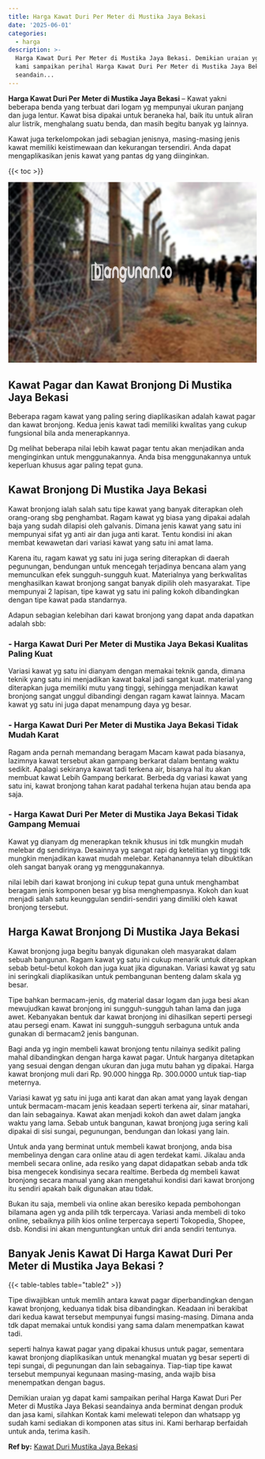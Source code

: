 ```yaml
---
title: Harga Kawat Duri Per Meter di Mustika Jaya Bekasi
date: '2025-06-01'
categories:
  - harga
description: >-
  Harga Kawat Duri Per Meter di Mustika Jaya Bekasi. Demikian uraian yg dapat
  kami sampaikan perihal Harga Kawat Duri Per Meter di Mustika Jaya Bekasi
  seandain...
---
```


**Harga Kawat Duri Per Meter di Mustika Jaya Bekasi** – Kawat yakni beberapa benda yang terbuat dari logam yg mempunyai ukuran panjang dan juga lentur. Kawat bisa dipakai untuk beraneka hal, baik itu untuk aliran alur listrik, menghalang suatu benda, dan masih begitu banyak yg lainnya.

Kawat juga terkelompokan jadi sebagian jenisnya, masing-masing jenis kawat memiliki keistimewaan dan kekurangan tersendiri. Anda dapat mengaplikasikan jenis kawat yang pantas dg yang diinginkan.

{{< toc >}}

![Harga Kawat Duri Per Meter di Mustika Jaya Bekasi](/images/jual-kawat-murah25.png)

## Kawat Pagar dan Kawat Bronjong Di Mustika Jaya Bekasi

Beberapa ragam kawat yang paling sering diaplikasikan adalah kawat pagar dan kawat bronjong. Kedua jenis kawat tadi memiliki kwalitas yang cukup fungsional bila anda menerapkannya.

Dg melihat beberapa nilai lebih kawat pagar tentu akan menjadikan anda menginginkan untuk menggunakannya. Anda bisa menggunakannya untuk keperluan khusus agar paling tepat guna.

## Kawat Bronjong Di Mustika Jaya Bekasi

Kawat bronjong ialah salah satu tipe kawat yang banyak diterapkan oleh orang-orang sbg penghambat. Ragam kawat yg biasa yang dipakai adalah baja yang sudah dilapisi oleh galvanis. Dimana jenis kawat yang satu ini mempunyai sifat yg anti air dan juga anti karat. Tentu kondisi ini akan membat kewawetan dari variasi kawat yang satu ini amat lama.

Karena itu, ragam kawat yg satu ini juga sering diterapkan di daerah pegunungan, bendungan untuk mencegah terjadinya bencana alam yang memunculkan efek sungguh-sungguh kuat. Materialnya yang berkwalitas menghasilkan kawat bronjong sangat banyak dipilih oleh masyarakat. Tipe mempunyai 2 lapisan, tipe kawat yg satu ini paling kokoh dibandingkan dengan tipe kawat pada standarnya.

Adapun sebagian kelebihan dari kawat bronjong yang dapat anda dapatkan adalah sbb:

### \- Harga Kawat Duri Per Meter di Mustika Jaya Bekasi Kualitas Paling Kuat

Variasi kawat yg satu ini dianyam dengan memakai teknik ganda, dimana teknik yang satu ini menjadikan kawat bakal jadi sangat kuat. material yang diterapkan juga memiliki mutu yang tinggi, sehingga menjadikan kawat bronjong sangat unggul dibandingi dengan ragam kawat lainnya. Macam kawat yg satu ini juga dapat menampung daya yg besar.

### \- Harga Kawat Duri Per Meter di Mustika Jaya Bekasi Tidak Mudah Karat

Ragam anda pernah memandang beragam Macam kawat pada biasanya, lazimnya kawat tersebut akan gampang berkarat dalam bentang waktu sedikit. Apalagi sekiranya kawat tadi terkena air, bisanya hal itu akan membuat kawat Lebih Gampang berkarat. Berbeda dg variasi kawat yang satu ini, kawat bronjong tahan karat padahal terkena hujan atau benda apa saja.

### \- Harga Kawat Duri Per Meter di Mustika Jaya Bekasi Tidak Gampang Memuai

Kawat yg dianyam dg menerapkan teknik khusus ini tdk mungkin mudah melebar dg sendirinya. Desainnya yg sangat rapi dg ketelitian yg tinggi tdk mungkin menjadikan kawat mudah melebar. Ketahanannya telah dibuktikan oleh sangat banyak orang yg menggunakannya.

nilai lebih dari kawat bronjong ini cukup tepat guna untuk menghambat beragam jenis komponen besar yg bisa menghempasnya. Kokoh dan kuat menjadi salah satu keunggulan sendiri-sendiri yang dimiliki oleh kawat bronjong tersebut.

## Harga Kawat Bronjong Di Mustika Jaya Bekasi

Kawat bronjong juga begitu banyak digunakan oleh masyarakat dalam sebuah bangunan. Ragam kawat yg satu ini cukup menarik untuk diterapkan sebab betul-betul kokoh dan juga kuat jika digunakan. Variasi kawat yg satu ini seringkali diaplikasikan untuk pembangunan benteng dalam skala yg besar.

Tipe bahkan bermacam-jenis, dg material dasar logam dan juga besi akan mewujudkan kawat bronjong ini sungguh-sungguh tahan lama dan juga awet. Kebanyakan bentuk dar kawat bronjong ini dihasilkan seperti persegi atau persegi enam. Kawat ini sungguh-sungguh serbaguna untuk anda gunakan di bermacam2 jenis bangunan.

Bagi anda yg ingin membeli kawat bronjong tentu nilainya sedikit paling mahal dibandingkan dengan harga kawat pagar. Untuk harganya ditetapkan yang sesuai dengan dengan ukuran dan juga mutu bahan yg dipakai. Harga kawat bronjong muli dari Rp. 90.000 hingga Rp. 300.0000 untuk tiap-tiap meternya.

Variasi kawat yg satu ini juga anti karat dan akan amat yang layak dengan untuk bermacam-macam jenis keadaan seperti terkena air, sinar matahari, dan lain sebagainya. Kawat akan menjadi kokoh dan awet dalam jangka waktu yang lama. Sebab untuk bangunan, kawat bronjong juga sering kali dipakai di sisi sungai, pegunungan, bendungan dan lokasi yang lain.

Untuk anda yang berminat untuk membeli kawat bronjong, anda bisa membelinya dengan cara online atau di agen terdekat kami. Jikalau anda membeli secara online, ada resiko yang dapat didapatkan sebab anda tdk bisa mengecek kondisinya secara realtime. Berbeda dg membeli kawat bronjong secara manual yang akan mengetahui kondisi dari kawat bronjong itu sendiri apakah baik digunakan atau tidak.

Bukan itu saja, membeli via online akan beresiko kepada pembohongan bilamana agen yg anda pilih tdk terpercaya. Variasi anda membeli di toko online, sebaiknya pilih kios online terpercaya seperti Tokopedia, Shopee, dsb. Kondisi ini akan menguntungkan untuk diri anda sendiri tentunya.

## Banyak Jenis Kawat Di Harga Kawat Duri Per Meter di Mustika Jaya Bekasi ?

{{< table-tables table="table2" >}}

Tipe diwajibkan untuk memlih antara kawat pagar diperbandingkan dengan kawat bronjong, keduanya tidak bisa dibandingkan. Keadaan ini berakibat dari kedua kawat tersebut mempunyai fungsi masing-masing. Dimana anda tdk dapat memakai untuk kondisi yang sama dalam menempatkan kawat tadi.

seperti halnya kawat pagar yang dipakai khusus untuk pagar, sementara kawat bronjong diaplikasikan untuk menangkal muatan yg besar seperti di tepi sungai, di pegunungan dan lain sebagainya. Tiap-tiap tipe kawat tersebut mempunyai kegunaan masing-masing, anda wajib bisa menempatkan dengan bagus.

Demikian uraian yg dapat kami sampaikan perihal Harga Kawat Duri Per Meter di Mustika Jaya Bekasi seandainya anda berminat dengan produk dan jasa kami, silahkan Kontak kami melewati telepon dan whatsapp yg sudah kami sediakan di komponen atas situs ini. Kami berharap berfaidah untuk anda, terima kasih.

**Ref by:** [Kawat Duri Mustika Jaya Bekasi](https://id.wikipedia.org/wiki/Kawat)
